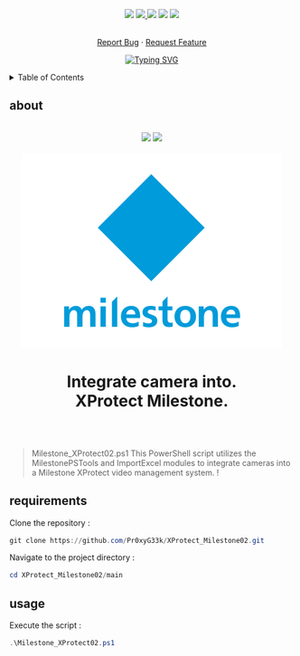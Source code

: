 <!--   my-icons -->
<p align="center">
</a>
    <a href="https://github.com/Pr0xyG33k/Milestone_XProtect/"><img src="https://img.shields.io/badge/status-writing-yellowgreen.svg?style=for-the-badge"></a>
    <a href="https://github.com/Pr0xyG33k/Milestone_XProtect/graphs/contributors"><img src="https://img.shields.io/github/contributors/Pr0xyG33k/Milestone_XProtect?style=for-the-badge">
    <a href="https://github.com/Pr0xyG33k/Milestone_XProtect/stargazers"><img src="https://img.shields.io/github/stars/Pr0xyG33k/Milestone_XProtect?style=for-the-badge"></a>
    <a href="https://github.com/Pr0xyG33k/Milestone_XProtect/network/members"><img src="https://img.shields.io/github/forks/Pr0xyG33k/Milestone_XProtect.svg?style=for-the-badge"></a>
    <a href="https://github.com/Pr0xyG33k/Milestone_XProtect/issues"><img src="https://img.shields.io/github/issues/Pr0xyG33k/Milestone_XProtect.svg?style=for-the-badge"></a>
</p>

<!-- PROJECT LOGO -->
  <p align="center">
    <br />
    <a href="https://github.com/Pr0xyG33k/Milestone_XProtect/issues">Report Bug</a>
    ·
    <a href="https://github.com/Pr0xyG33k/Milestone_XProtect/pulls">Request Feature</a>
  </p>
</div>

<!--   my-ticker -->
<p align="center">
<a href="https://git.io/typing-svg"><img src="https://readme-typing-svg.demolab.com?font=Fira+Code&pause=1000&width=550&height=100&lines=Welcome+to+my+Project+Milestone_XProtect02+!" alt="Typing SVG" /></a>
</p>

<!-- TABLE OF CONTENTS -->
<details>
  <summary>Table of Contents</summary>
  <ol>
    <li><a href="#about">about</a></li>
    <li><a href="#requirements">requirements</a></li>
    <li><a href="#usage">usage</a></li>
  </ol>
</details>

<!-- ABOUT -->
<h2>about</h2>
<div align="center">
 <br>
  <img src="https://img.shields.io/badge/Powershell-7.3.6 | 7.2.13 | 7.4.0 | 7.3.5-blue.svg">
  <img src="https://img.shields.io/badge/ImportExcel package-7.8.5-greengreen.svg">
 <br>
</div>
<div align="center">
  <br>
  <img src="tmp/Milestone_logo.png">
   <h1>
   Integrate camera into.<br />
                XProtect Milestone.
  </h1>
  <br><br>
</div>

> Milestone_XProtect02.ps1 This PowerShell script utilizes the MilestonePSTools and ImportExcel modules to integrate cameras into a Milestone XProtect video management system. !

<!-- REQUIREMENTS -->
<h2>requirements</h2>

Clone the repository :
```powershell
git clone https://github.com/Pr0xyG33k/XProtect_Milestone02.git
```

Navigate to the project directory :
```powershell
cd XProtect_Milestone02/main
```

<!-- USAGE -->
<h2>usage</h2>

Execute the script :
```powershell
.\Milestone_XProtect02.ps1
```
